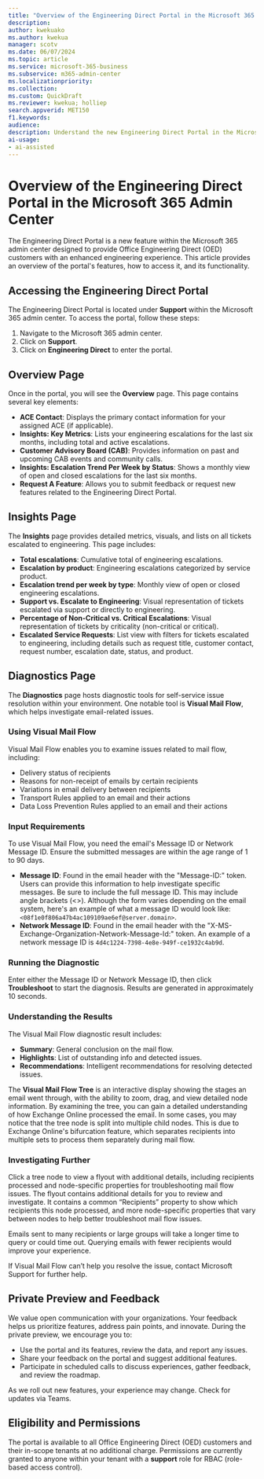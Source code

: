 ```yaml
---  
title: "Overview of the Engineering Direct Portal in the Microsoft 365 Admin Center"  
description:  
author: kwekuako
ms.author: kwekua  
manager: scotv
ms.date: 06/07/2024  
ms.topic: article
ms.service: microsoft-365-business  
ms.subservice: m365-admin-center  
ms.localizationpriority:  
ms.collection:  
ms.custom: QuickDraft  
ms.reviewer: kwekua; holliep  
search.appverid: MET150  
f1.keywords:  
audience:  
description: Understand the new Engineering Direct Portal in the Microsoft 365 admin center and learn how to access and use its features
ai-usage:  
- ai-assisted  
---  
```


# Overview of the Engineering Direct Portal in the Microsoft 365 Admin Center

The Engineering Direct Portal is a new feature within the Microsoft 365 admin center designed to provide Office Engineering Direct (OED) customers with an enhanced engineering experience. This article provides an overview of the portal's features, how to access it, and its functionality.

## Accessing the Engineering Direct Portal

The Engineering Direct Portal is located under **Support** within the Microsoft 365 admin center. To access the portal, follow these steps:

1. Navigate to the Microsoft 365 admin center.
1. Click on **Support**.
1. Click on **Engineering Direct** to enter the portal.

## Overview Page

Once in the portal, you will see the **Overview** page. This page contains several key elements:

- **ACE Contact**: Displays the primary contact information for your assigned ACE (if applicable).
- **Insights: Key Metrics**: Lists your engineering escalations for the last six months, including total and active escalations.
- **Customer Advisory Board (CAB)**: Provides information on past and upcoming CAB events and community calls.
- **Insights: Escalation Trend Per Week by Status**: Shows a monthly view of open and closed escalations for the last six months.
- **Request A Feature**: Allows you to submit feedback or request new features related to the Engineering Direct Portal.

## Insights Page

The **Insights** page provides detailed metrics, visuals, and lists on all tickets escalated to engineering. This page includes:

- **Total escalations**: Cumulative total of engineering escalations.
- **Escalation by product**: Engineering escalations categorized by service product.
- **Escalation trend per week by type**: Monthly view of open or closed engineering escalations.
- **Support vs. Escalate to Engineering**: Visual representation of tickets escalated via support or directly to engineering.
- **Percentage of Non-Critical vs. Critical Escalations**: Visual representation of tickets by criticality (non-critical or critical).
- **Escalated Service Requests**: List view with filters for tickets escalated to engineering, including details such as request title, customer contact, request number, escalation date, status, and product.

## Diagnostics Page

The **Diagnostics** page hosts diagnostic tools for self-service issue resolution within your environment. One notable tool is **Visual Mail Flow**, which helps investigate email-related issues.

### Using Visual Mail Flow

Visual Mail Flow enables you to examine issues related to mail flow, including:

- Delivery status of recipients
- Reasons for non-receipt of emails by certain recipients
- Variations in email delivery between recipients
- Transport Rules applied to an email and their actions
- Data Loss Prevention Rules applied to an email and their actions

### Input Requirements

To use Visual Mail Flow, you need the email's Message ID or Network Message ID. Ensure the submitted messages are within the age range of 1 to 90 days.

- **Message ID**: Found in the email header with the "Message-ID:" token. Users can provide this information to help investigate specific messages. Be sure to include the full message ID. This may include angle brackets (<>). Although the form varies depending on the email system, here's an example of what a message ID would look like: `<08f1e0f806a47b4ac109109ae6ef@server.domain>`.
- **Network Message ID**: Found in the email header with the "X-MS-Exchange-Organization-Network-Message-Id:" token. An example of a network message ID is `4d4c1224-7398-4e8e-949f-ce1932c4ab9d`.

### Running the Diagnostic

Enter either the Message ID or Network Message ID, then click **Troubleshoot** to start the diagnosis. Results are generated in approximately 10 seconds.

### Understanding the Results

The Visual Mail Flow diagnostic result includes:

- **Summary**: General conclusion on the mail flow.
- **Highlights**: List of outstanding info and detected issues.
- **Recommendations**: Intelligent recommendations for resolving detected issues.

The **Visual Mail Flow Tree** is an interactive display showing the stages an email went through, with the ability to zoom, drag, and view detailed node information. By examining the tree, you can gain a detailed understanding of how Exchange Online processed the email. In some cases, you may notice that the tree node is split into multiple child nodes. This is due to Exchange Online's bifurcation feature, which separates recipients into multiple sets to process them separately during mail flow.

### Investigating Further

Click a tree node to view a flyout with additional details, including recipients processed and node-specific properties for troubleshooting mail flow issues. The flyout contains additional details for you to review and investigate. It contains a common “Recipients” property to show which recipients this node processed, and more node-specific properties that vary between nodes to help better troubleshoot mail flow issues.

Emails sent to many recipients or large groups will take a longer time to query or could time out.  Querying emails with fewer recipients would improve your experience.

If Visual Mail Flow can’t help you resolve the issue, contact Microsoft Support for further help.

## Private Preview and Feedback

We value open communication with your organizations. Your feedback helps us prioritize features, address pain points, and innovate. During the private preview, we encourage you to:

- Use the portal and its features, review the data, and report any issues.
- Share your feedback on the portal and suggest additional features.
- Participate in scheduled calls to discuss experiences, gather feedback, and review the roadmap.

As we roll out new features, your experience may change. Check for updates via Teams.

## Eligibility and Permissions

The portal is available to all Office Engineering Direct (OED) customers and their in-scope tenants at no additional charge. Permissions are currently granted to anyone within your tenant with a **support** role for RBAC (role-based access control).
